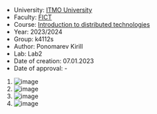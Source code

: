 - University: [ITMO University](https://itmo.ru/ru/)
- Faculty: [FICT](https://fict.itmo.ru)
- Course: [Introduction to distributed technologies](https://github.com/itmo-ict-faculty/introduction-to-distributed-technologies)
- Year: 2023/2024
- Group: k4112s
- Author: Ponomarev Kirill
- Lab: Lab2
- Date of creation: 07.01.2023
- Date of approval: -

1. ![image](https://github.com/user-attachments/assets/ef6c9186-8008-464c-a8a7-0de8f8ec80a1)
2. ![image](https://github.com/user-attachments/assets/8a31ea23-1e21-4eac-8fa3-51123b4c090e)
3. ![image](https://github.com/user-attachments/assets/4d2ce131-f19d-4cee-971f-b53c0a8b3889)
4. ![image](https://github.com/user-attachments/assets/c0ed63e7-97b5-4233-98d3-761c6ef42b32)



